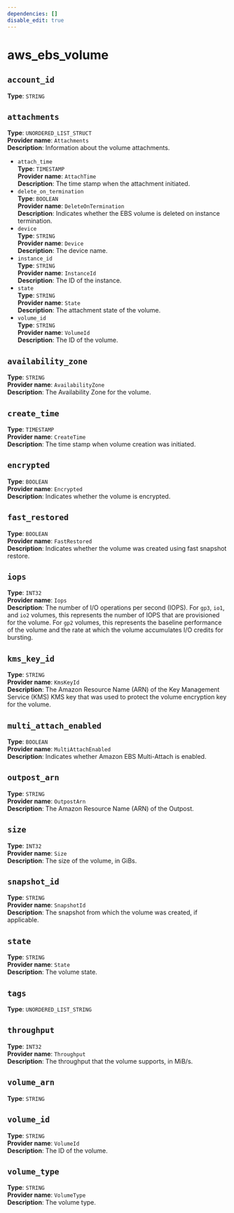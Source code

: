 ```yaml
---
dependencies: []
disable_edit: true
---
```

# aws_ebs_volume

## `account_id`
**Type**: `STRING`<br>
## `attachments`
**Type**: `UNORDERED_LIST_STRUCT`<br>
**Provider name**: `Attachments`<br>
**Description**: Information about the volume attachments.<br>
   - `attach_time`<br>
    **Type**: `TIMESTAMP`<br>
    **Provider name**: `AttachTime`<br>
    **Description**: The time stamp when the attachment initiated.<br>
   - `delete_on_termination`<br>
    **Type**: `BOOLEAN`<br>
    **Provider name**: `DeleteOnTermination`<br>
    **Description**: Indicates whether the EBS volume is deleted on instance termination.<br>
   - `device`<br>
    **Type**: `STRING`<br>
    **Provider name**: `Device`<br>
    **Description**: The device name.<br>
   - `instance_id`<br>
    **Type**: `STRING`<br>
    **Provider name**: `InstanceId`<br>
    **Description**: The ID of the instance.<br>
   - `state`<br>
    **Type**: `STRING`<br>
    **Provider name**: `State`<br>
    **Description**: The attachment state of the volume.<br>
   - `volume_id`<br>
    **Type**: `STRING`<br>
    **Provider name**: `VolumeId`<br>
    **Description**: The ID of the volume.<br>
## `availability_zone`
**Type**: `STRING`<br>
**Provider name**: `AvailabilityZone`<br>
**Description**: The Availability Zone for the volume.<br>
## `create_time`
**Type**: `TIMESTAMP`<br>
**Provider name**: `CreateTime`<br>
**Description**: The time stamp when volume creation was initiated.<br>
## `encrypted`
**Type**: `BOOLEAN`<br>
**Provider name**: `Encrypted`<br>
**Description**: Indicates whether the volume is encrypted.<br>
## `fast_restored`
**Type**: `BOOLEAN`<br>
**Provider name**: `FastRestored`<br>
**Description**: Indicates whether the volume was created using fast snapshot restore.<br>
## `iops`
**Type**: `INT32`<br>
**Provider name**: `Iops`<br>
**Description**: The number of I/O operations per second (IOPS). For <code>gp3</code>, <code>io1</code>, and <code>io2</code> volumes, this represents the number of IOPS that are provisioned for the volume. For <code>gp2</code> volumes, this represents the baseline performance of the volume and the rate at which the volume accumulates I/O credits for bursting.<br>
## `kms_key_id`
**Type**: `STRING`<br>
**Provider name**: `KmsKeyId`<br>
**Description**: The Amazon Resource Name (ARN) of the Key Management Service (KMS) KMS key that was used to protect the volume encryption key for the volume.<br>
## `multi_attach_enabled`
**Type**: `BOOLEAN`<br>
**Provider name**: `MultiAttachEnabled`<br>
**Description**: Indicates whether Amazon EBS Multi-Attach is enabled.<br>
## `outpost_arn`
**Type**: `STRING`<br>
**Provider name**: `OutpostArn`<br>
**Description**: The Amazon Resource Name (ARN) of the Outpost.<br>
## `size`
**Type**: `INT32`<br>
**Provider name**: `Size`<br>
**Description**: The size of the volume, in GiBs.<br>
## `snapshot_id`
**Type**: `STRING`<br>
**Provider name**: `SnapshotId`<br>
**Description**: The snapshot from which the volume was created, if applicable.<br>
## `state`
**Type**: `STRING`<br>
**Provider name**: `State`<br>
**Description**: The volume state.<br>
## `tags`
**Type**: `UNORDERED_LIST_STRING`<br>
## `throughput`
**Type**: `INT32`<br>
**Provider name**: `Throughput`<br>
**Description**: The throughput that the volume supports, in MiB/s.<br>
## `volume_arn`
**Type**: `STRING`<br>
## `volume_id`
**Type**: `STRING`<br>
**Provider name**: `VolumeId`<br>
**Description**: The ID of the volume.<br>
## `volume_type`
**Type**: `STRING`<br>
**Provider name**: `VolumeType`<br>
**Description**: The volume type.<br>
